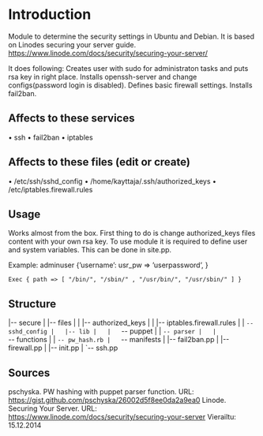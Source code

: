# Introduction
Module to determine the security settings in Ubuntu and Debian. It is based on Linodes securing your server guide. https://www.linode.com/docs/security/securing-your-server/

It does following: 
Creates user with sudo for administraton tasks and puts rsa key in right place.
Installs openssh-server and change configs(password login is disabled).
Defines basic firewall settings.
Installs fail2ban.

## Affects to these services
•	ssh
•	fail2ban
•	iptables

## Affects to these files (edit or create)
•	/etc/ssh/sshd_config
•	/home/kayttaja/.ssh/authorized_keys
•	/etc/iptables.firewall.rules

## Usage
Works almost from the box. First thing to do is change authorized_keys files content with your own rsa key. To use module it is required to define user and system variables. This can be done in site.pp. 

Example:
	adminuser {’username’:
		usr_pw => ’userpassword’,
	}

	Exec { path => [ "/bin/", "/sbin/" , "/usr/bin/", "/usr/sbin/" ] }

## Structure
|-- secure
|   |-- files
|   |   |-- authorized_keys
|   |   |-- iptables.firewall.rules
|   |   `-- sshd_config
|   |-- lib
|   |   `-- puppet
|   |       `-- parser
|   |           `-- functions
|   |               `-- pw_hash.rb
|   `-- manifests
|       |-- fail2ban.pp
|       |-- firewall.pp
|       |-- init.pp
|       `-- ssh.pp

## Sources
pschyska. PW hashing with puppet parser function. URL: https://gist.github.com/pschyska/26002d5f8ee0da2a9ea0
Linode. Securing Your Server. URL: https://www.linode.com/docs/security/securing-your-server Vierailtu: 15.12.2014
